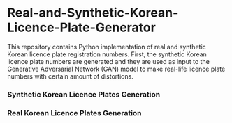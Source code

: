 # Real-and-Synthetic-Korean-Licence-Plate-Generator

This repository contains Python implementation of real and synthetic Korean licence plate registration numbers. First, the synthetic Korean licence plate numbers are generated and they are used as input to the Generative Adversarial Network (GAN) model to make real-life licence plate numbers with certain amount of distortions.

### Synthetic Korean Licence Plates Generation





### Real Korean Licence Plates Generation
